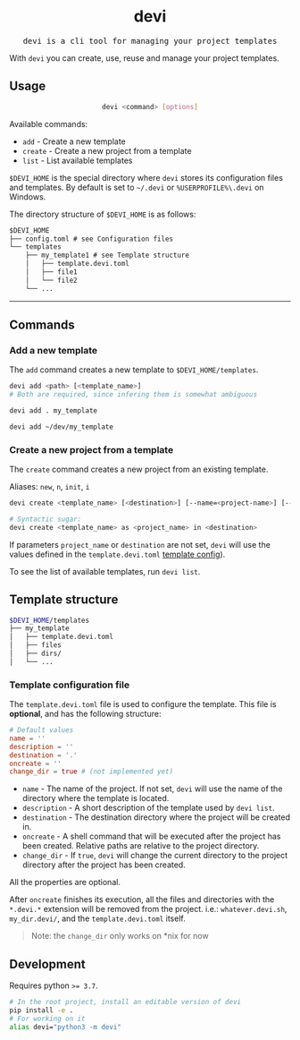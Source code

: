 <p align="center">
    <h1 align="center">devi</h1>
</p>

<p align="center">
  <samp>devi is a cli tool for managing your project templates</samp>
</p>

With `devi` you can create, use, reuse and manage your project templates.

## Usage

<div align="justify">
<div align="center">

```bash
devi <command> [options]
```

</div>
</div>

Available commands:

- `add` - Create a new template
- `create` - Create a new project from a template
- `list` - List available templates

`$DEVI_HOME` is the special directory where `devi` stores its configuration
files and templates. By default is set to `~/.devi` or `%USERPROFILE%\.devi` on
Windows.

The directory structure of `$DEVI_HOME` is as follows:

```ocaml
$DEVI_HOME
├── config.toml # see Configuration files
└── templates
    ├── my_template1 # see Template structure
    │   ├── template.devi.toml
    │   ├── file1
    │   └── file2
    └── ...
```

---

## Commands

### Add a new template

The `add` command creates a new template to `$DEVI_HOME/templates`.

```bash
devi add <path> [<template_name>]
# Both are required, since infering them is somewhat ambiguous

devi add . my_template

devi add ~/dev/my_template
```

### Create a new project from a template

The `create` command creates a new project from an existing template.

Aliases: `new`, `n`, `init`, `i`

```bash
devi create <template_name> [<destination>] [--name=<project-name>] [--dest=<destination>]

# Syntactic sugar:
devi create <template_name> as <project_name> in <destination>
```

If parameters `project_name` or `destination` are not set, `devi` will use
the values defined in the `template.devi.toml`
[template config](#template-configuration-file)).

To see the list of available templates, run `devi list`.

## Template structure

```bash
$DEVI_HOME/templates
├── my_template
│   ├── template.devi.toml
│   ├── files
│   ├── dirs/
│   └── ...
```

### Template configuration file

The `template.devi.toml` file is used to configure the template. This file is
**optional**, and has the following structure:

```toml
# Default values
name = ''
description = ''
destination = '.'
oncreate = ''
change_dir = true # (not implemented yet)
```

- `name` - The name of the project. If not set, `devi` will use the name of the
directory where the template is located.
- `description` - A short description of the template used by `devi list`.
- `destination` - The destination directory where the project will be created
in.
- `oncreate` - A shell command that will be executed after the project has been
created. Relative paths are relative to the project directory.
- `change_dir` - If `true`, `devi` will change the current directory to the
project directory after the project has been created.

All the properties are optional.

After `oncreate` finishes its execution, all the files and directories with the
`*.devi.*` extension will be removed from the project. i.e.:
`whatever.devi.sh`, `my_dir.devi/`, and the `template.devi.toml` itself.

> Note: the `change_dir` only works on *nix for now

## Development

Requires python `>= 3.7`.

```bash
# In the root project, install an editable version of devi
pip install -e .
# For working on it
alias devi="python3 -m devi"
```
